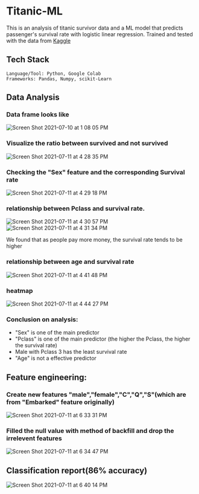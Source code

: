 # Titanic-ML

This is an analysis of titanic survivor data and a ML model that predicts passenger's survival rate with logistic linear regression.
Trained and tested with the data from [Kaggle](https://www.kaggle.com/c/titanic/data)

## Tech Stack
```
Language/Tool: Python, Google Colab
Frameworks: Pandas, Numpy, scikit-Learn
```

## Data Analysis
### Data frame looks like 
![Screen Shot 2021-07-10 at 1 08 05 PM](https://user-images.githubusercontent.com/66694451/125171020-f5734300-e17f-11eb-8065-ccf9ca10acf8.png)

### Visualize the ratio between survived and not survived
![Screen Shot 2021-07-11 at 4 28 35 PM](https://user-images.githubusercontent.com/66694451/125209167-0d70c280-e265-11eb-934a-31d705e643db.png)

### Checking the "Sex" feature and the corresponding Survival rate
![Screen Shot 2021-07-11 at 4 29 18 PM](https://user-images.githubusercontent.com/66694451/125209176-27aaa080-e265-11eb-9100-44fe1ca15a8a.png)

### relationship between Pclass and survival rate.
![Screen Shot 2021-07-11 at 4 30 57 PM](https://user-images.githubusercontent.com/66694451/125209268-a1db2500-e265-11eb-9aed-7e2400f2ac1e.png)
![Screen Shot 2021-07-11 at 4 31 34 PM](https://user-images.githubusercontent.com/66694451/125209279-b6b7b880-e265-11eb-994e-754923fd6b42.png)

We found that as people pay more money, the survival rate tends to be higher

### relationship between age and survival rate
![Screen Shot 2021-07-11 at 4 41 48 PM](https://user-images.githubusercontent.com/66694451/125209463-e87d4f00-e266-11eb-9f22-278a3bbbf5cb.png)

### heatmap
![Screen Shot 2021-07-11 at 4 44 27 PM](https://user-images.githubusercontent.com/66694451/125209523-4f026d00-e267-11eb-84ac-07ec7bc65712.png)

### Conclusion on analysis:
- "Sex" is one of the main predictor
- "Pclass" is one of the main predictor (the higher the Pclass, the higher the survival rate)
- Male with Pclass 3 has the least survival rate
- "Age" is not a effective predictor

## Feature engineering:
### Create new features "male","female","C","Q","S"(which are from "Embarked" feature originally)
![Screen Shot 2021-07-11 at 6 33 31 PM](https://user-images.githubusercontent.com/66694451/125211747-8298c380-e276-11eb-9f89-366de2f8ebd5.png)

### Filled the null value with method of backfill and drop the irrelevent features
![Screen Shot 2021-07-11 at 6 34 47 PM](https://user-images.githubusercontent.com/66694451/125211768-b1169e80-e276-11eb-9129-36c454a22c78.png)

## Classification report(86% accuracy)
![Screen Shot 2021-07-11 at 6 40 14 PM](https://user-images.githubusercontent.com/66694451/125211851-7bbe8080-e277-11eb-86f7-ce1a35a1ee29.png)





